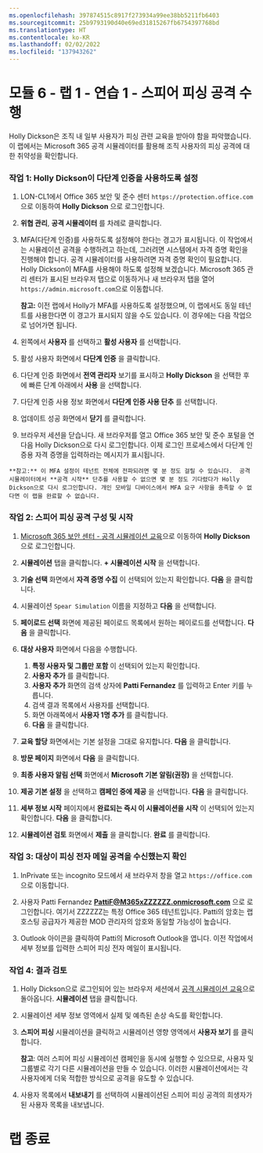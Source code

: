 ```yaml
---
ms.openlocfilehash: 397874515c8917f273934a99ee38bb5211fb6403
ms.sourcegitcommit: 25b9793190d40e69ed31815267fb6754397768bd
ms.translationtype: HT
ms.contentlocale: ko-KR
ms.lasthandoff: 02/02/2022
ms.locfileid: "137943262"
---
```

# <a name="module-6---lab-1---exercise-1---conduct-a-spear-phishing-attack"></a>모듈 6 - 랩 1 - 연습 1 - 스피어 피싱 공격 수행


Holly Dickson은 조직 내 일부 사용자가 피싱 관련 교육을 받아야 함을 파악했습니다.  이 랩에서는 Microsoft 365 공격 시뮬레이터를 활용해 조직 사용자의 피싱 공격에 대한 취약성을 확인합니다.


### <a name="task-1-enable-mulit-factor-authentication-for-holly-dickson"></a>작업 1: Holly Dickson이 다단계 인증을 사용하도록 설정


1.  LON-CL1에서 Office 365 보안 및 준수 센터 `https://protection.office.com`으로 이동하여 **Holly Dickson** 으로 로그인합니다.

2.  **위협 관리**, **공격 시뮬레이터** 를 차례로 클릭합니다.

3.  MFA(다단계 인증)를 사용하도록 설정해야 한다는 경고가 표시됩니다.  이 작업에서는 시뮬레이션 공격을 수행하려고 하는데, 그러려면 시스템에서 자격 증명 확인을 진행해야 합니다. 공격 시뮬레이터를 사용하려면 자격 증명 확인이 필요합니다. Holly Dickson이 MFA를 사용해야 하도록 설정해 보겠습니다. Microsoft 365 관리 센터가 표시된 브라우저 탭으로 이동하거나 새 브라우저 탭을 열어 `https://admin.microsoft.com`으로 이동합니다.

    **참고:** 이전 랩에서 Holly가 MFA를 사용하도록 설정했으며, 이 랩에서도 동일 테넌트를 사용한다면 이 경고가 표시되지 않을 수도 있습니다.  이 경우에는 다음 작업으로 넘어가면 됩니다.

4.  왼쪽에서 **사용자** 를 선택하고 **활성 사용자** 를 선택합니다.

5. 활성 사용자 화면에서 **다단계 인증** 을 클릭합니다.

7.  다단계 인증 화면에서 **전역 관리자** 보기를 표시하고 **Holly Dickson** 을 선택한 후에 빠른 단계 아래에서 **사용** 을 선택합니다.

8.  다단계 인증 사용 정보 화면에서 **다단계 인증 사용 단추** 를 선택합니다.

9.  업데이트 성공 화면에서 **닫기** 를 클릭합니다.

10.  브라우저 세션을 닫습니다.  새 브라우저를 열고 Office 365 보안 및 준수 포털을 연 다음 Holly Dickson으로 다시 로그인합니다.  이제 로그인 프로세스에서 다단계 인증용 자격 증명을 입력하라는 메시지가 표시됩니다.

    **참고:** 이 MFA 설정이 테넌트 전체에 전파되려면 몇 분 정도 걸릴 수 있습니다.  공격 시뮬레이터에서 **공격 시작** 단추를 사용할 수 없으면 몇 분 정도 기다렸다가 Holly Dickson으로 다시 로그인합니다. 개인 모바일 디바이스에서 MFA 요구 사항을 충족할 수 없다면 이 랩을 완료할 수 없습니다.

### <a name="task-2-configure-and-launch-a-spear-phishing-attack"></a>작업 2: 스피어 피싱 공격 구성 및 시작

1. [Microsoft 365 보안 센터 - 공격 시뮬레이션 교육](https://security.microsoft.com/attacksimulator)으로 이동하여 **Holly Dickson** 으로 로그인합니다.

2. **시뮬레이션** 탭을 클릭합니다. **+ 시뮬레이션 시작** 을 선택합니다.

3. **기술 선택** 화면에서 **자격 증명 수집** 이 선택되어 있는지 확인합니다. **다음** 을 클릭합니다.

4. 시뮬레이션 `Spear Simulation` 이름을 지정하고 **다음** 을 선택합니다.

5. **페이로드 선택** 화면에 제공된 페이로드 목록에서 원하는 페이로드를 선택합니다. **다음** 을 클릭합니다.

6. **대상 사용자** 화면에서 다음을 수행합니다.
    1. **특정 사용자 및 그룹만 포함** 이 선택되어 있는지 확인합니다. 
    1. **사용자 추가** 를 클릭합니다. 
    1. **사용자 추가** 화면의 검색 상자에 **Patti Fernandez** 를 입력하고 Enter 키를 누릅니다. 
    1. 검색 결과 목록에서 사용자를 선택합니다. 
    1. 화면 아래쪽에서 **사용자 1명 추가** 를 클릭합니다. 
    1. **다음** 을 클릭합니다.

7. **교육 할당** 화면에서는 기본 설정을 그대로 유지합니다. **다음** 을 클릭합니다.

8. **방문 페이지** 화면에서 **다음** 을 클릭합니다.

9. **최종 사용자 알림 선택** 화면에서 **Microsoft 기본 알림(권장)** 을 선택합니다.

10. **제공 기본 설정** 을 선택하고 **캠페인 중에 제공** 을 선택합니다. **다음** 을 클릭합니다.

11. **세부 정보 시작** 페이지에서 **완료되는 즉시 이 시뮬레이션을 시작** 이 선택되어 있는지 확인합니다. **다음** 을 클릭합니다.

12. **시뮬레이션 검토** 화면에서 **제출** 을 클릭합니다. **완료** 를 클릭합니다.

### <a name="task-3-confirm-target-received-phishing-email-attack"></a>작업 3: 대상이 피싱 전자 메일 공격을 수신했는지 확인

1.  InPrivate 또는 incognito 모드에서 새 브라우저 창을 열고 `https://office.com`으로 이동합니다.

2.  사용자 Patti Fernandez **PattiF@M365xZZZZZZ.onmicrosoft.com** 으로 로그인합니다. 여기서 ZZZZZZ는 특정 Office 365 테넌트입니다. Patti의 암호는 랩 호스팅 공급자가 제공한 MOD 관리자의 암호와 동일할 가능성이 높습니다.

3.  Outlook 아이콘을 클릭하여 Patti의 Microsoft Outlook을 엽니다. 이전 작업에서 세부 정보를 입력한 스피어 피싱 전자 메일이 표시됩니다.

### <a name="task-4-review-the-results"></a>작업 4: 결과 검토

1. Holly Dickson으로 로그인되어 있는 브라우저 세션에서 [공격 시뮬레이션 교육](https://security.microsoft.com/attacksimulator)으로 돌아옵니다. **시뮬레이션** 탭을 클릭합니다.

2. 시뮬레이션 세부 정보 영역에서 실제 및 예측된 손상 속도를 확인합니다.

3. **스피어 피싱** 시뮬레이션을 클릭하고 시뮬레이션 영향 영역에서 **사용자 보기** 를 클릭합니다.  
    
    **참고**: 여러 스피어 피싱 시뮬레이션 캠페인을 동시에 실행할 수 있으므로, 사용자 및 그룹별로 각기 다른 시뮬레이션을 만들 수 있습니다.  이러한 시뮬레이션에서는 각 사용자에게 더욱 적합한 방식으로 공격을 유도할 수 있습니다.
    
4. 사용자 목록에서 **내보내기** 를 선택하여 시뮬레이션된 스피어 피싱 공격의 희생자가 된 사용자 목록을 내보냅니다.
 

# <a name="end-of-lab"></a>랩 종료
